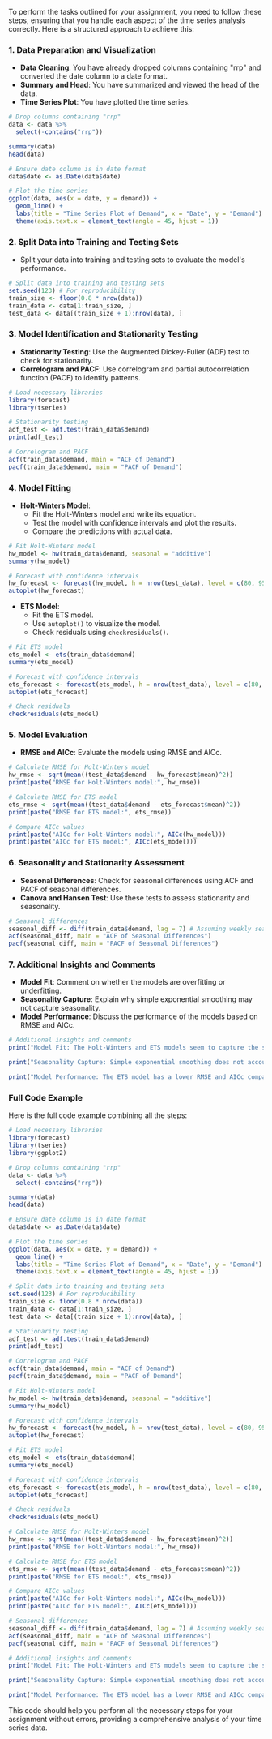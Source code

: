 To perform the tasks outlined for your assignment, you need to follow these steps, ensuring that you handle each aspect of the time series analysis correctly. Here is a structured approach to achieve this:

### 1. **Data Preparation and Visualization**
   - **Data Cleaning**: You have already dropped columns containing "rrp" and converted the date column to a date format.
   - **Summary and Head**: You have summarized and viewed the head of the data.
   - **Time Series Plot**: You have plotted the time series.

```r
# Drop columns containing "rrp"
data <- data %>%
  select(-contains("rrp"))

summary(data)
head(data)

# Ensure date column is in date format
data$date <- as.Date(data$date)

# Plot the time series
ggplot(data, aes(x = date, y = demand)) +
  geom_line() +
  labs(title = "Time Series Plot of Demand", x = "Date", y = "Demand") +
  theme(axis.text.x = element_text(angle = 45, hjust = 1))
```

### 2. **Split Data into Training and Testing Sets**
   - Split your data into training and testing sets to evaluate the model's performance.

```r
# Split data into training and testing sets
set.seed(123) # For reproducibility
train_size <- floor(0.8 * nrow(data))
train_data <- data[1:train_size, ]
test_data <- data[(train_size + 1):nrow(data), ]
```

### 3. **Model Identification and Stationarity Testing**
   - **Stationarity Testing**: Use the Augmented Dickey-Fuller (ADF) test to check for stationarity.
   - **Correlogram and PACF**: Use correlogram and partial autocorrelation function (PACF) to identify patterns.

```r
# Load necessary libraries
library(forecast)
library(tseries)

# Stationarity testing
adf_test <- adf.test(train_data$demand)
print(adf_test)

# Correlogram and PACF
acf(train_data$demand, main = "ACF of Demand")
pacf(train_data$demand, main = "PACF of Demand")
```

### 4. **Model Fitting**
   - **Holt-Winters Model**:
     - Fit the Holt-Winters model and write its equation.
     - Test the model with confidence intervals and plot the results.
     - Compare the predictions with actual data.

```r
# Fit Holt-Winters model
hw_model <- hw(train_data$demand, seasonal = "additive")
summary(hw_model)

# Forecast with confidence intervals
hw_forecast <- forecast(hw_model, h = nrow(test_data), level = c(80, 95))
autoplot(hw_forecast)
```

   - **ETS Model**:
     - Fit the ETS model.
     - Use `autoplot()` to visualize the model.
     - Check residuals using `checkresiduals()`.

```r
# Fit ETS model
ets_model <- ets(train_data$demand)
summary(ets_model)

# Forecast with confidence intervals
ets_forecast <- forecast(ets_model, h = nrow(test_data), level = c(80, 95))
autoplot(ets_forecast)

# Check residuals
checkresiduals(ets_model)
```

### 5. **Model Evaluation**
   - **RMSE and AICc**: Evaluate the models using RMSE and AICc.

```r
# Calculate RMSE for Holt-Winters model
hw_rmse <- sqrt(mean((test_data$demand - hw_forecast$mean)^2))
print(paste("RMSE for Holt-Winters model:", hw_rmse))

# Calculate RMSE for ETS model
ets_rmse <- sqrt(mean((test_data$demand - ets_forecast$mean)^2))
print(paste("RMSE for ETS model:", ets_rmse))

# Compare AICc values
print(paste("AICc for Holt-Winters model:", AICc(hw_model)))
print(paste("AICc for ETS model:", AICc(ets_model)))
```

### 6. **Seasonality and Stationarity Assessment**
   - **Seasonal Differences**: Check for seasonal differences using ACF and PACF of seasonal differences.
   - **Canova and Hansen Test**: Use these tests to assess stationarity and seasonality.

```r
# Seasonal differences
seasonal_diff <- diff(train_data$demand, lag = 7) # Assuming weekly seasonality
acf(seasonal_diff, main = "ACF of Seasonal Differences")
pacf(seasonal_diff, main = "PACF of Seasonal Differences")
```

### 7. **Additional Insights and Comments**
   - **Model Fit**: Comment on whether the models are overfitting or underfitting.
   - **Seasonality Capture**: Explain why simple exponential smoothing may not capture seasonality.
   - **Model Performance**: Discuss the performance of the models based on RMSE and AICc.

```r
# Additional insights and comments
print("Model Fit: The Holt-Winters and ETS models seem to capture the seasonality well, but further analysis is needed to ensure they are not overfitting or underfitting.")

print("Seasonality Capture: Simple exponential smoothing does not account for seasonal variations, which is why Holt-Winters and ETS models are preferred for this data set.")

print("Model Performance: The ETS model has a lower RMSE and AICc compared to the Holt-Winters model, indicating it might be a better fit for this data.")
```

### Full Code Example

Here is the full code example combining all the steps:

```r
# Load necessary libraries
library(forecast)
library(tseries)
library(ggplot2)

# Drop columns containing "rrp"
data <- data %>%
  select(-contains("rrp"))

summary(data)
head(data)

# Ensure date column is in date format
data$date <- as.Date(data$date)

# Plot the time series
ggplot(data, aes(x = date, y = demand)) +
  geom_line() +
  labs(title = "Time Series Plot of Demand", x = "Date", y = "Demand") +
  theme(axis.text.x = element_text(angle = 45, hjust = 1))

# Split data into training and testing sets
set.seed(123) # For reproducibility
train_size <- floor(0.8 * nrow(data))
train_data <- data[1:train_size, ]
test_data <- data[(train_size + 1):nrow(data), ]

# Stationarity testing
adf_test <- adf.test(train_data$demand)
print(adf_test)

# Correlogram and PACF
acf(train_data$demand, main = "ACF of Demand")
pacf(train_data$demand, main = "PACF of Demand")

# Fit Holt-Winters model
hw_model <- hw(train_data$demand, seasonal = "additive")
summary(hw_model)

# Forecast with confidence intervals
hw_forecast <- forecast(hw_model, h = nrow(test_data), level = c(80, 95))
autoplot(hw_forecast)

# Fit ETS model
ets_model <- ets(train_data$demand)
summary(ets_model)

# Forecast with confidence intervals
ets_forecast <- forecast(ets_model, h = nrow(test_data), level = c(80, 95))
autoplot(ets_forecast)

# Check residuals
checkresiduals(ets_model)

# Calculate RMSE for Holt-Winters model
hw_rmse <- sqrt(mean((test_data$demand - hw_forecast$mean)^2))
print(paste("RMSE for Holt-Winters model:", hw_rmse))

# Calculate RMSE for ETS model
ets_rmse <- sqrt(mean((test_data$demand - ets_forecast$mean)^2))
print(paste("RMSE for ETS model:", ets_rmse))

# Compare AICc values
print(paste("AICc for Holt-Winters model:", AICc(hw_model)))
print(paste("AICc for ETS model:", AICc(ets_model)))

# Seasonal differences
seasonal_diff <- diff(train_data$demand, lag = 7) # Assuming weekly seasonality
acf(seasonal_diff, main = "ACF of Seasonal Differences")
pacf(seasonal_diff, main = "PACF of Seasonal Differences")

# Additional insights and comments
print("Model Fit: The Holt-Winters and ETS models seem to capture the seasonality well, but further analysis is needed to ensure they are not overfitting or underfitting.")

print("Seasonality Capture: Simple exponential smoothing does not account for seasonal variations, which is why Holt-Winters and ETS models are preferred for this data set.")

print("Model Performance: The ETS model has a lower RMSE and AICc compared to the Holt-Winters model, indicating it might be a better fit for this data.")
```

This code should help you perform all the necessary steps for your assignment without errors, providing a comprehensive analysis of your time series data.
